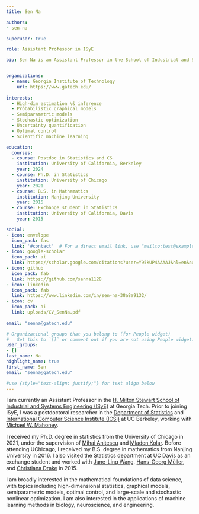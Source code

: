 ```yaml
---
title: Sen Na

authors:
- sen-na

superuser: true

role: Assistant Professor in ISyE

bio: Sen Na is an Assistant Professor in the School of Industrial and Systems Engineering at Georgia Tech. Prior to joining ISyE, he was a postdoctoral researcher in the statistics department and ICSI at UC Berkeley. His research interests broadly lie in the mathematical foundations of data science, with topics including high-dimensional statistics, graphical models, semiparametric models, optimal control, and large-scale and stochastic nonlinear optimization. He is also interested in applying machine learning methods to biology, neuroscience, and engineering.


organizations:
  - name: Georgia Institute of Technology
    url: https://www.gatech.edu/
    
interests:
  - High-dim estimation \& inference
  - Probabilistic graphical models
  - Semiparametric models
  - Stochastic optimization 
  - Uncertainty quantification
  - Optimal control
  - Scientific machine learning

education:
  courses:
  - course: Postdoc in Statistics and CS
    institution: University of California, Berkeley
    year: 2024
  - course: Ph.D. in Statistics
    institution: University of Chicago
    year: 2021
  - course: B.S. in Mathematics
    institution: Nanjing University
    year: 2016
  - course: Exchange student in Statistics
    institution: University of California, Davis
    year: 2015

social:
- icon: envelope
  icon_pack: fas
  link: '#contact'  # For a direct email link, use "mailto:test@example.org".
- icon: google-scholar
  icon_pack: ai
  link: https://scholar.google.com/citations?user=Y95kUP4AAAAJ&hl=en&authuser=1
- icon: github
  icon_pack: fab
  link: https://github.com/senna1128
- icon: linkedin
  icon_pack: fab
  link: https://www.linkedin.com/in/sen-na-38a8a9132/
- icon: cv
  icon_pack: ai
  link: uploads/CV_SenNa.pdf
  
email: "senna@gatech.edu"

# Organizational groups that you belong to (for People widget)
#   Set this to `[]` or comment out if you are not using People widget.
user_groups:
- []
last_name: Na
highlight_name: true
first_name: Sen
email: "senna@gatech.edu"

#use {style="text-align: justify;"} for text align below
---
```

I am currently an Assistant Professor in the [H. Milton Stewart School of Industrial and Systems Engineering (ISyE)](https://www.isye.gatech.edu/) at Georgia Tech. Prior to joining ISyE, I was a postdoctoral researcher in the [Department of Statistics](https://statistics.berkeley.edu/) and [International Computer Science Institute (ICSI)](https://www.icsi.berkeley.edu/icsi/) at UC Berkeley, working with [Michael W. Mahoney](https://www.stat.berkeley.edu/~mmahoney/).

I received my Ph.D. degree in statistics from the University of Chicago in 2021, under the supervision of [Mihai Anitescu](https://www.mcs.anl.gov/~anitescu/) and [Mladen Kolar](https://mkolar.coffeejunkies.org/). Before attending UChicago, I received my B.S. degree in mathematics from Nanjing University in 2016. I also visited the Statistics department at UC Davis as an exchange student and worked with [Jane-Ling Wang](http://www.stat.ucdavis.edu/~wang/), [Hans-Georg Müller](https://anson.ucdavis.edu/~mueller/), and [Christiana Drake](http://anson.ucdavis.edu/~drake/) in 2015.

I am broadly interested in the mathematical foundations of data science, with topics including high-dimensional statistics, graphical models, semiparametric models, optimal control, and large-scale and stochastic nonlinear optimization. I am also interested in the applications of machine learning methods in biology, neuroscience, and engineering.

<!--**<span style="color: rgb(255,0,0);">(I'm on the 2023-2024 job market. Happy to chat if you have any information.)</span>**-->
